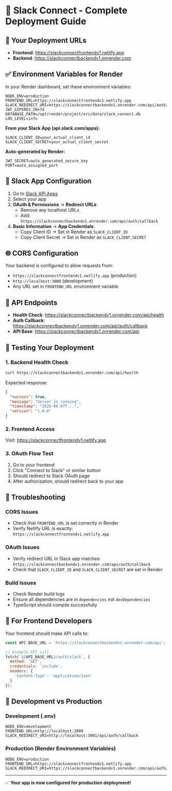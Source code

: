 # 🚀 Slack Connect - Complete Deployment Guide

## 📍 Your Deployment URLs
- **Frontend**: https://slackconnectfrontendv1.netlify.app
- **Backend**: https://slackconnectbackendv1.onrender.com

## ✅ Environment Variables for Render

In your Render dashboard, set these environment variables:

```env
NODE_ENV=production
FRONTEND_URL=https://slackconnectfrontendv1.netlify.app
SLACK_REDIRECT_URI=https://slackconnectbackendv1.onrender.com/api/auth/callback
JWT_EXPIRES_IN=7d
DATABASE_PATH=/opt/render/project/src/data/slack_connect.db
LOG_LEVEL=info
```

**From your Slack App (api.slack.com/apps):**
```env
SLACK_CLIENT_ID=your_actual_client_id
SLACK_CLIENT_SECRET=your_actual_client_secret
```

**Auto-generated by Render:**
```env
JWT_SECRET=auto_generated_secure_key
PORT=auto_assigned_port
```

## 🔧 Slack App Configuration

1. Go to [Slack API Apps](https://api.slack.com/apps)
2. Select your app
3. **OAuth & Permissions** → **Redirect URLs**:
   - Remove any localhost URLs
   - Add: `https://slackconnectbackendv1.onrender.com/api/auth/callback`
4. **Basic Information** → **App Credentials**:
   - Copy Client ID → Set in Render as `SLACK_CLIENT_ID`
   - Copy Client Secret → Set in Render as `SLACK_CLIENT_SECRET`

## 🌐 CORS Configuration
Your backend is configured to allow requests from:
- `https://slackconnectfrontendv1.netlify.app` (production)
- `http://localhost:3000` (development)
- Any URL set in `FRONTEND_URL` environment variable

## 🔄 API Endpoints
- **Health Check**: https://slackconnectbackendv1.onrender.com/api/health
- **Auth Callback**: https://slackconnectbackendv1.onrender.com/api/auth/callback
- **API Base**: https://slackconnectbackendv1.onrender.com/api

## 🧪 Testing Your Deployment

### 1. Backend Health Check
```bash
curl https://slackconnectbackendv1.onrender.com/api/health
```
Expected response:
```json
{
  "success": true,
  "message": "Server is running",
  "timestamp": "2025-08-07T...",
  "version": "1.0.0"
}
```

### 2. Frontend Access
Visit: https://slackconnectfrontendv1.netlify.app

### 3. OAuth Flow Test
1. Go to your frontend
2. Click "Connect to Slack" or similar button
3. Should redirect to Slack OAuth page
4. After authorization, should redirect back to your app

## 🐛 Troubleshooting

### CORS Issues
- Check that `FRONTEND_URL` is set correctly in Render
- Verify Netlify URL is exactly: `https://slackconnectfrontendv1.netlify.app`

### OAuth Issues
- Verify redirect URL in Slack app matches: `https://slackconnectbackendv1.onrender.com/api/auth/callback`
- Check that `SLACK_CLIENT_ID` and `SLACK_CLIENT_SECRET` are set in Render

### Build Issues
- Check Render build logs
- Ensure all dependencies are in `dependencies` not `devDependencies`
- TypeScript should compile successfully

## 📱 For Frontend Developers
Your frontend should make API calls to:
```javascript
const API_BASE_URL = 'https://slackconnectbackendv1.onrender.com/api';

// Example API call
fetch(`${API_BASE_URL}/auth/slack`, {
  method: 'GET',
  credentials: 'include',
  headers: {
    'Content-Type': 'application/json'
  }
});
```

## 🔄 Development vs Production

### Development (.env)
```env
NODE_ENV=development
FRONTEND_URL=http://localhost:3000
SLACK_REDIRECT_URI=http://localhost:3001/api/auth/callback
```

### Production (Render Environment Variables)
```env
NODE_ENV=production
FRONTEND_URL=https://slackconnectfrontendv1.netlify.app
SLACK_REDIRECT_URI=https://slackconnectbackendv1.onrender.com/api/auth/callback
```

---

✅ **Your app is now configured for production deployment!**
